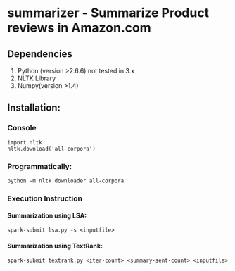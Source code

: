 # summarizer - Summarize Product reviews in Amazon.com


## Dependencies

1. Python (version >2.6.6) not tested in 3.x
2. NLTK Library
3. Numpy(version >1.4)

## Installation:

### Console
    
    import nltk
    nltk.download('all-corpora')

### Programmatically: 
    
    python -m nltk.downloader all-corpora
    
    
### Execution Instruction

#### Summarization using LSA:

    spark-submit lsa.py -s <inputfile>

#### Summarization using TextRank:

    spark-submit textrank.py <iter-count> <summary-sent-count> <inputfile>